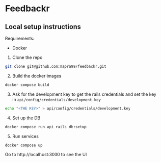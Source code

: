 # Feedbackr

## Local setup instructions

Requirements:
- Docker

1. Clone the repo
```bash
git clone git@github.com:mapra99/feedbackr.git
```

2. Build the docker images
```bash
docker compose build
```

3. Ask for the development key to get the rails credentials and set the key in `api/config/credentials/development.key`
```bash
echo "<THE KEY>" > api/config/credentials/development.key
```

4. Set up the DB
```bash
docker compose run api rails db:setup
```

5. Run services
```bash
docker compose up
```

Go to http://localhost:3000 to see the UI
